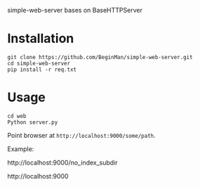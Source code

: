 simple-web-server bases on BaseHTTPServer

# Installation

    git clone https://github.com/BeginMan/simple-web-server.git
    cd simple-web-server
    pip install -r req.txt

# Usage

    cd web
    Python server.py


Point browser at `http://localhost:9000/some/path`.

Example:

http://localhost:9000/no_index_subdir

http://localhost:9000

